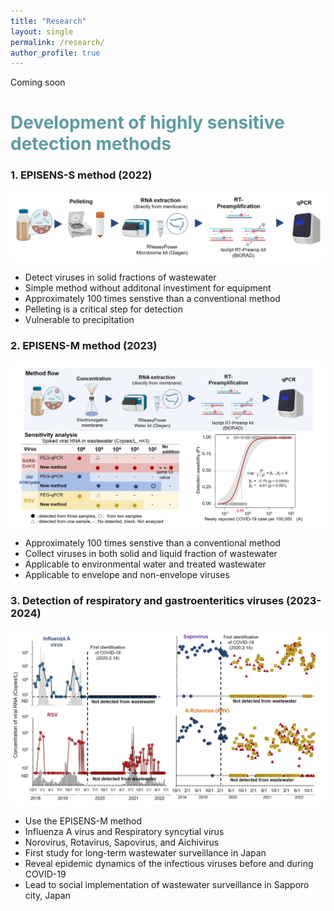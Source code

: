 ```yaml
---
title: "Research"
layout: single
permalink: /research/
author_profile: true
---
```


Coming soon

# <span style="color:#5E9CA0;">Development of highly sensitive detection methods</span> 
### 1. EPISENS-S method (2022)
![Research image_1](../assets/images/research_EPISENS_S.jpg)
- Detect viruses in solid fractions of wastewater
- Simple method without additonal investiment for equipment
- Approximately 100 times senstive than a conventional method
- Pelleting is a critical step for detection
- Vulnerable to precipitation

### 2. EPISENS-M method (2023)
![Research image_2](/assets/images/research_EPISENS_M.jpg)
- Approximately 100 times senstive than a conventional method
- Collect viruses in both solid and liquid fraction of wastewater
- Applicable to environmental water and treated wastewater
- Applicable to envelope and non-envelope viruses

### 3. Detection of respiratory and gastroenteritics viruses (2023-2024)
![Research image_3](/assets/images/research_detection.jpg)
- Use the EPISENS-M method
- Influenza A virus and Respiratory syncytial virus
- Norovirus, Rotavirus, Sapovirus, and Aichivirus
- First study for long-term wastewater surveillance in Japan
- Reveal epidemic dynamics of the infectious viruses before and during COVID-19
- Lead to social implementation of wastewater surveillance in Sapporo city, Japan

 
